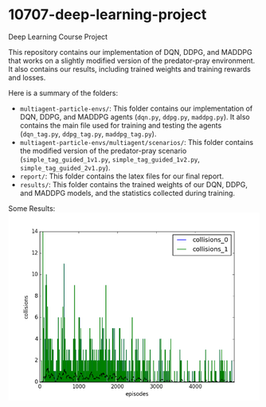 # 10707-deep-learning-project
Deep Learning Course Project

This repository contains our implementation of DQN, DDPG, and MADDPG that works on a slightly modified version of the predator-pray environment. It also contains our results, including trained weights and training rewards and losses.

Here is a summary of the folders:
* `multiagent-particle-envs/`: This folder contains our implementation of DQN, DDPG, and MADDPG agents (`dqn.py`, `ddpg.py`, `maddpg.py`). It also contains the main file used for training and testing the agents (`dqn_tag.py`, `ddpg_tag.py`, `maddpg_tag.py`).
* `multiagent-particle-envs/multiagent/scenarios/`: This folder contains the modified version of the predator-pray scenario (`simple_tag_guided_1v1.py`, `simple_tag_guided_1v2.py`, `simple_tag_guided_2v1.py`).
* `report/`: This folder contains the latex files for our final report.
* `results/`: This folder contains the trained weights of our DQN, DDPG, and MADDPG models, and the statistics collected during training.

Some Results:
![alt text](results/dqn_1vs1/collisions.png "DQN collisions")
